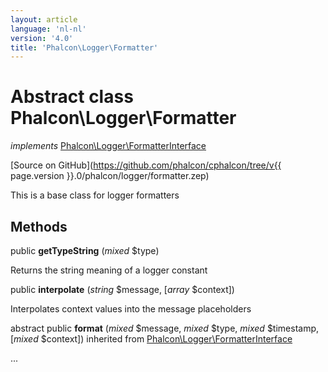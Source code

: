 ```yaml
---
layout: article
language: 'nl-nl'
version: '4.0'
title: 'Phalcon\Logger\Formatter'
---
```

# Abstract class **Phalcon\Logger\Formatter**

*implements* [Phalcon\Logger\FormatterInterface](Phalcon_Logger_FormatterInterface)

[Source on GitHub](https://github.com/phalcon/cphalcon/tree/v{{ page.version }}.0/phalcon/logger/formatter.zep)

This is a base class for logger formatters

## Methods

public **getTypeString** (*mixed* $type)

Returns the string meaning of a logger constant

public **interpolate** (*string* $message, [*array* $context])

Interpolates context values into the message placeholders

abstract public **format** (*mixed* $message, *mixed* $type, *mixed* $timestamp, [*mixed* $context]) inherited from [Phalcon\Logger\FormatterInterface](Phalcon_Logger_FormatterInterface)

...
